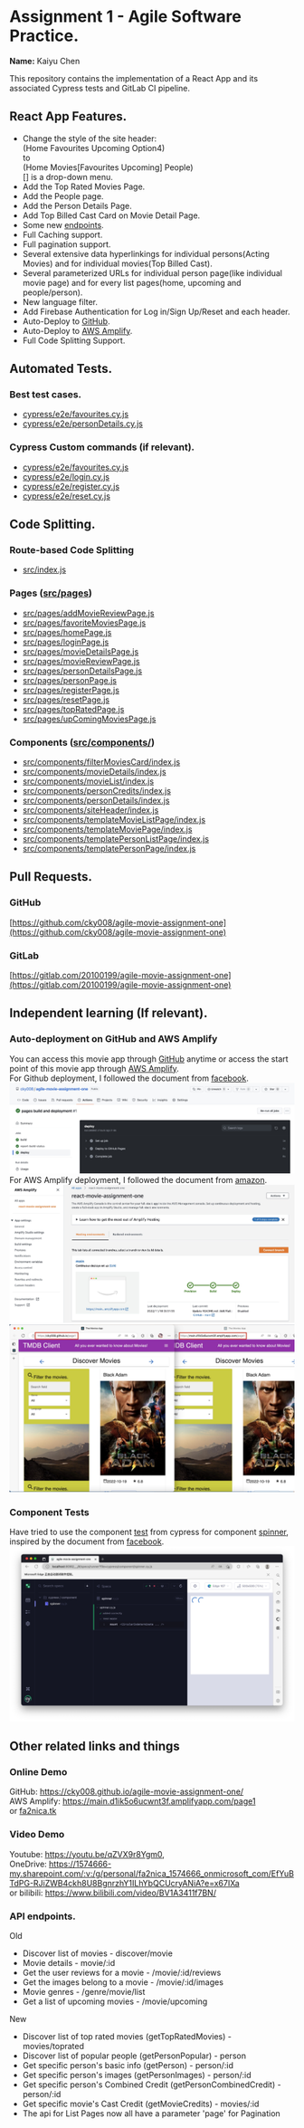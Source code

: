 # Assignment 1 - Agile Software Practice.

__Name:__ Kaiyu Chen

This repository contains the implementation of a React App and its associated Cypress tests and GitLab CI pipeline.

## React App Features.

+ Change the style of the site header:  
  (Home Favourites Upcoming Option4)  
  to  
  (Home Movies[Favourites Upcoming] People)  
  [] is a drop-down menu.  
+ Add the Top Rated Movies Page.
+ Add the People page.  
+ Add the Person Details Page.  
+ Add Top Billed Cast Card on Movie Detail Page.  
+ Some new [endpoints](#api-endpoints).
+ Full Caching support.  
+ Full pagination support.  
+ Several extensive data hyperlinkings for individual persons(Acting Movies) and for individual movies(Top Billed Cast).  
+ Several parameterized URLs for individual person page(like individual movie page) and for every list pages(home, upcoming and people/person).  
+ New language filter.  
+ Add Firebase Authentication for Log in/Sign Up/Reset and each header.  
+ Auto-Deploy to [GitHub](https://cky008.github.io/agile-movie-assignment-one/).  
+ Auto-Deploy to [AWS Amplify](https://main.d1ik5o6ucwnt3f.amplifyapp.com/page1).  
+ Full Code Splitting Support.  

## Automated Tests.

### Best test cases.


+ [cypress/e2e/favourites.cy.js](cypress/e2e/favourites.cy.js)
+ [cypress/e2e/personDetails.cy.js](cypress/e2e/personDetails.cy.js)


### Cypress Custom commands (if relevant).


+ [cypress/e2e/favourites.cy.js](cypress/e2e/favourites.cy.js)
+ [cypress/e2e/login.cy.js](cypress/e2e/login.cy.js)
+ [cypress/e2e/register.cy.js](cypress/e2e/register.cy.js)
+ [cypress/e2e/reset.cy.js](cypress/e2e/reset.cy.js)


## Code Splitting.  

### Route-based Code Splitting  
+ [src/index.js](src/index.js)  

### Pages ([src/pages](src/page))  
+ [src/pages/addMovieReviewPage.js](src/pages/addMovieReviewPage.js)  
+ [src/pages/favoriteMoviesPage.js](src/pages/favoriteMoviesPage.js)  
+ [src/pages/homePage.js](src/pages/homePage.js)  
+ [src/pages/loginPage.js](src/pages/loginPage.js)  
+ [src/pages/movieDetailsPage.js](src/pages/movieDetailsPage.js)  
+ [src/pages/movieReviewPage.js](src/pages/movieReviewPage.js)  
+ [src/pages/personDetailsPage.js](src/pages/personDetailsPage.js)  
+ [src/pages/personPage.js](src/pages/personPage.js)  
+ [src/pages/registerPage.js](src/pages/registerPage.js)  
+ [src/pages/resetPage.js](src/pages/resetPage.js)  
+ [src/pages/topRatedPage.js](src/pages/topRatedPage.js)  
+ [src/pages/upComingMoviesPage.js](src/pages/upComingMoviesPage.js)  

### Components ([src/components/](src/components/))  
+ [src/components/filterMoviesCard/index.js](src/components/filterMoviesCard/index.js)  
+ [src/components/movieDetails/index.js](src/components/movieDetails/index.js)  
+ [src/components/movieList/index.js](src/components/movieList/index.js)  
+ [src/components/personCredits/index.js](src/components/personCredits/index.js)  
+ [src/components/personDetails/index.js](src/components/personDetails/index.js)  
+ [src/components/siteHeader/index.js](src/components/siteHeader/index.js)  
+ [src/components/templateMovieListPage/index.js](src/components/templateMovieListPage/index.js)  
+ [src/components/templateMoviePage/index.js](src/components/templateMoviePage/index.js)  
+ [src/components/templatePersonListPage/index.js](src/components/templatePersonListPage/index.js)  
+ [src/components/templatePersonPage/index.js](src/components/templatePersonPage/index.js)  


## Pull Requests.

### GitHub  
[https://github.com/cky008/agile-movie-assignment-one](https://github.com/cky008/agile-movie-assignment-one)  

### GitLab  
[https://gitlab.com/20100199/agile-movie-assignment-one](https://gitlab.com/20100199/agile-movie-assignment-one)

## Independent learning (If relevant).  

### Auto-deployment on GitHub and AWS Amplify  
You can access this movie app through [GitHub](https://cky008.github.io/agile-movie-assignment-one/) anytime or access the start point of this movie app through [AWS Amplify](https://main.d1ik5o6ucwnt3f.amplifyapp.com/page1).  
For Github deployment, I followed the document from [facebook](https://create-react-app.dev/docs/deployment/).  
![GitHub Deployment](./images/github_deployment.jpg)
For AWS Amplify deployment, I followed the document from [amazon](https://aws.amazon.com/getting-started/hands-on/build-react-app-amplify-graphql/module-one/).  
![AWS Amplify Deployment](./images/aws_deployment.jpg)
![Deployment](./images/deployment.jpg)

### Component Tests  
Have tried to use the component [test](cypress/component/spinner.cy.js) from cypress for component [spinner](src/components/spinner/index.js), inspired by the document from [facebook](https://docs.cypress.io/guides/component-testing/react/quickstart).  
![Component Tests](./images/component_tests.jpg)

## Other related links and things  
### Online Demo
GitHub: https://cky008.github.io/agile-movie-assignment-one/  
AWS Amplify: https://main.d1ik5o6ucwnt3f.amplifyapp.com/page1  
or [fa2nica.tk](fa2nica.tk)  

### Video Demo  
Youtube: https://youtu.be/qZVX9r8Ygm0,  
OneDrive: https://1574666-my.sharepoint.com/:v:/g/personal/fa2nica_1574666_onmicrosoft_com/EfYuBTdPG-RJiZWB4ckh8U8BgnrzhY1ILhYbQCUcryANiA?e=x67IXa  
or bilibili: https://www.bilibili.com/video/BV1A3411f7BN/

### API endpoints.

Old 
+ Discover list of movies - discover/movie
+ Movie details - movie/:id
+ Get the user reviews for a movie - /movie/:id/reviews
+ Get the images belong to a movie - /movie/:id/images
+ Movie genres - /genre/movie/list
+ Get a list of upcoming movies - /movie/upcoming

New 
+ Discover list of top rated movies (getTopRatedMovies) - movies/toprated 
+ Discover list of popular people (getPersonPopular) - person 
+ Get specific person's basic info (getPerson) - person/:id 
+ Get specific person's images (getPersonImages) - person/:id 
+ Get specific person's Combined Credit (getPersonCombinedCredit) - person/:id 
+ Get specific movie's Cast Credit (getMovieCredits) - movies/:id 
+ The api for List Pages now all have a parameter 'page' for Pagination   

